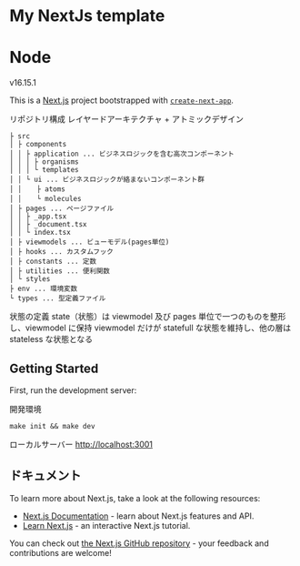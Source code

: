 # My NextJs template

# Node

v16.15.1

This is a [Next.js](https://nextjs.org/) project bootstrapped with [`create-next-app`](https://github.com/vercel/next.js/tree/canary/packages/create-next-app).

リポジトリ構成
レイヤードアーキテクチャ + アトミックデザイン

```
├ src
│ ├ components
│ │ ├ application ... ビジネスロジックを含む高次コンポーネント
│ │ │ ├ organisms
│ │ │ └ templates
│ │ └ ui ... ビジネスロジックが絡まないコンポーネント群
│ │ 　 ├ atoms
│ │ 　 └ molecules
│ ├ pages ... ページファイル
│ │ ├ _app.tsx
│ │ ├ _document.tsx
│ │ └ index.tsx
│ ├ viewmodels ... ビューモデル(pages単位)
│ ├ hooks ... カスタムフック
│ ├ constants ... 定数
│ ├ utilities ... 便利関数
│ └ styles
├ env ... 環境変数
└ types ... 型定義ファイル
```

状態の定義
state（状態）は viewmodel 及び pages 単位で一つのものを整形し、viewmodel に保持
viewmodel だけが statefull な状態を維持し、他の層は stateless な状態となる

## Getting Started

First, run the development server:

開発環境

```
make init && make dev
```

ローカルサーバー
[http://localhost:3001](http://localhost:3001)

## ドキュメント

To learn more about Next.js, take a look at the following resources:

- [Next.js Documentation](https://nextjs.org/docs) - learn about Next.js features and API.
- [Learn Next.js](https://nextjs.org/learn) - an interactive Next.js tutorial.

You can check out [the Next.js GitHub repository](https://github.com/vercel/next.js/) - your feedback and contributions are welcome!
